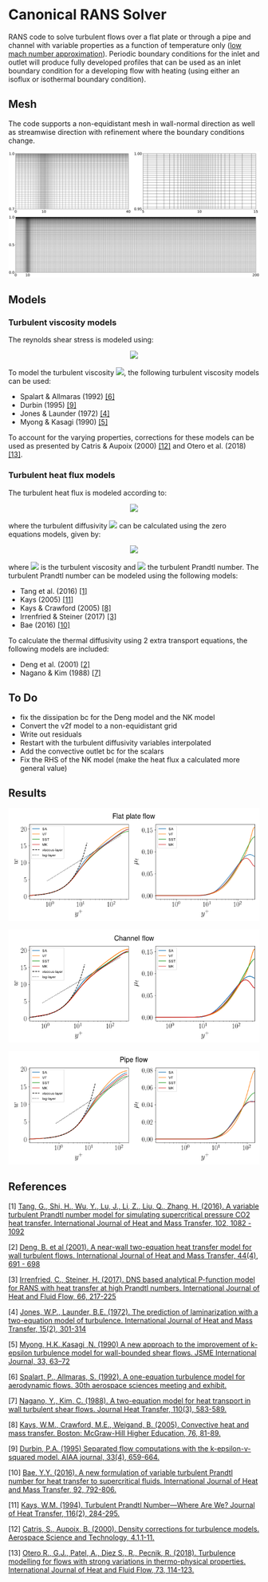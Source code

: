 # Canonical RANS Solver
RANS code to solve turbulent flows over a flat plate or through a pipe and channel with variable properties as a function of temperature only ([low mach number approximation](https://ccse.lbl.gov/Research/LowMach/lowMach.html)). Periodic boundary conditions for the inlet and outlet will produce fully developed profiles that can be used as an inlet boundary condition for a developing flow with heating (using either an isoflux or isothermal boundary condition).
## Mesh
The code supports a non-equidistant mesh in wall-normal direction as well as streamwise direction with refinement where the boundary conditions change.

<img src="https://github.com/Fluid-Dynamics-Of-Energy-Systems-Team/RANS_pipe/raw/blstart/notebooks/non-equidistant.svg?sanitize=true"
     style="float: center; margin-right: 10px;" />
## Models
### Turbulent viscosity models
The reynolds shear stress is modeled using:
<p align="center">
<img src="https://latex.codecogs.com/svg.latex?\Large&space;\overline{\rho{u_i''}{u_i''}}=-{\mu_{t}}\left(2\frac{\partial{\tilde{u_i}}}{{\partial}{x_i}}-\frac{2}{3}{\nabla}{\cdot}\tilde{u}\right)+\frac{2}{3}\overline{\rho}\tilde{k}" />
</p>

To model the turbulent viscosity <img src="https://latex.codecogs.com/svg.latex?\Large&space;\mu_t" />, the following turbulent viscosity models can be used:
* Spalart & Allmaras (1992) [[6]](#6)
* Durbin (1995) [[9]](#9)
* Jones & Launder (1972) [[4]](#4) 
* Myong & Kasagi (1990)  [[5]](#5)

To account for the varying properties, corrections for these models can be used as presented by Catris & Aupoix (2000) [[12]](#12) and Otero et al. (2018) [[13]](#13).

### Turbulent heat flux models
The turbulent heat flux is modeled according to:

<p align="center">
<img src="https://latex.codecogs.com/svg.latex?\Large&space;\overline{\rho{u_j''}{h''}}=-{\rho}{\alpha_t}\frac{\partial\tilde{h}}{\partial{x_j}},"/>
</p>

where the turbulent diffusivity <img src="https://latex.codecogs.com/svg.latex?\Large&space;\alpha_t" /> can be calculated using the zero equations models, given by:
<p align="center">
<img src="https://latex.codecogs.com/svg.latex?\Large&space;\alpha_t=\frac{\mu_t}{Pr_t}," />
</p>

where <img src="https://latex.codecogs.com/svg.latex?\Large&space;{\mu}_t" /> is the turbulent viscosity and <img src="https://latex.codecogs.com/svg.latex?\Large&space;{Pr}_{t}" /> the turbulent Prandtl number. The turbulent Prandtl number can be modeled using the following models:

* Tang et al. (2016) [[1]](#1)
* Kays (2005) [[11]](#11)
* Kays & Crawford (2005) [[8]](#8)
* Irrenfried & Steiner (2017) [[3]](#3)
* Bae (2016) [[10]](#10)

To calculate the thermal diffusivity using 2 extra transport equations, the following models are included:
* Deng et al. (2001) [[2]](#2) 
* Nagano & Kim (1988) [[7]](#5)

## To Do
* fix the dissipation bc for the Deng model and the NK model
* Convert the v2f model to a non-equidistant grid
* Write out residuals
* Restart with the turbulent diffusivity variables interpolated
* Add the convective outlet bc for the scalars
* Fix the RHS of the NK model (make the heat flux a calculated more general value)

## Results
<img src="https://github.com/Fluid-Dynamics-Of-Energy-Systems-Team/RANS_pipe/raw/clean/notebooks/bl.png"
     style="float: center; margin-right: 10px;" />
     
<img src="https://github.com/Fluid-Dynamics-Of-Energy-Systems-Team/RANS_pipe/raw/clean/notebooks/channel.png"
     style="float: center; margin-right: 10px;" />
     
<img src="https://github.com/Fluid-Dynamics-Of-Energy-Systems-Team/RANS_pipe/raw/clean/notebooks/pipe.png"
     style="float: center; margin-right: 10px;" />

## References
<a id="1">[1]</a> 
[Tang, G., Shi, H., Wu, Y., Lu, J., Li, Z., Liu, Q., Zhang, H. (2016).
A variable turbulent Prandtl number model for simulating supercritical pressure CO2 heat transfer.
International Journal of Heat and Mass Transfer, 102, 1082 - 1092](https://www.sciencedirect.com/science/article/pii/S0017931016300734#b0205)

<a id="2">[2]</a> 
[Deng, B. et al (2001).
A near-wall two-equation heat transfer model for wall turbulent flows.
International Journal of Heat and Mass Transfer, 44(4), 691 - 698](https://www.sciencedirect.com/science/article/abs/pii/S0017931000001319)

<a id="3">[3]</a> 
[Irrenfried, C., Steiner, H. (2017).
DNS based analytical P-function model for RANS with heat transfer at high Prandtl numbers.
International Journal of Heat and Fluid Flow, 66, 217-225](https://www.sciencedirect.com/science/article/pii/S0142727X17304083?via%3Dihub)

<a id="4">[4]</a> 
[Jones, W.P., Launder, B.E. (1972).
The prediction of laminarization with a two-equation model of turbulence.
International Journal of Heat and Mass Transfer, 15(2), 301-314](https://www.sciencedirect.com/science/article/pii/0017931072900762)

<a id="5">[5]</a> 
[Myong, H.K.,Kasagi ,N. (1990)
A new approach to the improvement of k-epsilon turbulence model for wall-bounded shear flows. 
JSME International Journal, 33, 63–72](https://arc.aiaa.org/doi/abs/10.2514/3.12149)

<a id="6">[6]</a> 
[Spalart, P., Allmaras, S. (1992).
A one-equation turbulence model for aerodynamic flows.
30th aerospace sciences meeting and exhibit.](https://arc.aiaa.org/doi/pdf/10.2514/6.1992-439)

<a id="7">[7]</a>
[Nagano, Y., Kim, C. (1988).
A two-equation model for heat transport in wall turbulent shear flows. 
Journal Heat Transfer, 110(3), 583-589.](https://asmedigitalcollection.asme.org/heattransfer/article-abstract/110/3/583/382763/A-Two-Equation-Model-for-Heat-Transport-in-Wall?redirectedFrom=fulltext)

<a id="8">[8]</a>
[Kays, W.M., Crawford, M.E., Weigand, B. (2005). 
Convective heat and mass transfer. 
Boston: McGraw-Hill Higher Education, 76, 81-89.](https://www.sciencedirect.com/science/article/pii/S0017931016300734#b0205)

<a id="9">[9]</a>
[Durbin, P.A. (1995)
Separated flow computations with the k-epsilon-v-squared model.
AIAA journal, 33(4), 659-664.](https://link.springer.com/article/10.1007/s10494-005-1974-8)

<a id="10">[10]</a>
[Bae, Y.Y. (2016).
A new formulation of variable turbulent Prandtl number for heat transfer to supercritical fluids. 
International Journal of Heat and Mass Transfer, 92, 792-806.](https://www.infona.pl/resource/bwmeta1.element.elsevier-e6af3d8b-9871-32d3-a9f6-4972a82f5f76)

<a id="11">[11]</a>
[Kays, W.M. (1994).
Turbulent Prandtl Number—Where Are We?
Journal of Heat Transfer, 116(2), 284-295.](https://asmedigitalcollection.asme.org/heattransfer/article/116/2/284/383190/Turbulent-Prandtl-Number-Where-Are-We)

<a id="12">[12]</a>
[Catris, S., Aupoix, B. (2000).
Density corrections for turbulence models.
Aerospace Science and Technology, 4.1,1-11.](https://www.sciencedirect.com/science/article/pii/S1270963800001127)


<a id="13">[13]</a>
[Otero R., G.J., Patel, A., Diez S., R., Pecnik, R. (2018).
Turbulence modelling for flows with strong variations in thermo-physical properties.
International Journal of Heat and Fluid Flow, 73, 114-123.](https://www.sciencedirect.com/science/article/pii/S0142727X18301978)
